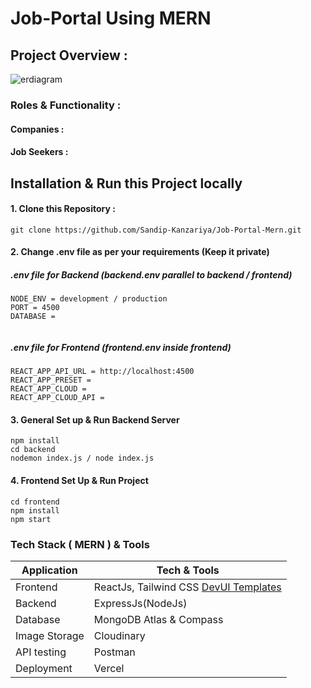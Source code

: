 # Job-Portal Using MERN

## Project Overview : 

![erdiagram](https://github.com/Sandip-Kanzariya/Job-Portal-Mern/assets/105594748/6803ff33-13b4-4eaf-8c0a-7dfd714a53d6)


### Roles & Functionality : 

#### Companies : 

#### Job Seekers : 

## Installation & Run this Project locally

#### 1. Clone this Repository : 
```
git clone https://github.com/Sandip-Kanzariya/Job-Portal-Mern.git
```
#### 2. Change .env file as per your requirements (**Keep it private**)

##### .env file for Backend (backend.env parallel to backend / frontend)

```
NODE_ENV = development / production
PORT = 4500
DATABASE = 
 
```

##### .env file for Frontend (frontend.env inside frontend)

```
REACT_APP_API_URL = http://localhost:4500 
REACT_APP_PRESET = 
REACT_APP_CLOUD =
REACT_APP_CLOUD_API =
```

#### 3. General Set up & Run Backend Server
```
npm install 
cd backend 
nodemon index.js / node index.js 
```

#### 4. Frontend Set Up & Run Project
```
cd frontend 
npm install
npm start 
```

### Tech Stack ( MERN ) & Tools

|Application|Tech & Tools|
|---|---|
|Frontend|ReactJs, Tailwind CSS [DevUI Templates](https://www.devui.io/)|  
|Backend| ExpressJs(NodeJs) |
|Database|MongoDB Atlas & Compass|
|Image Storage|Cloudinary|
|API testing|Postman|
|Deployment|Vercel|



